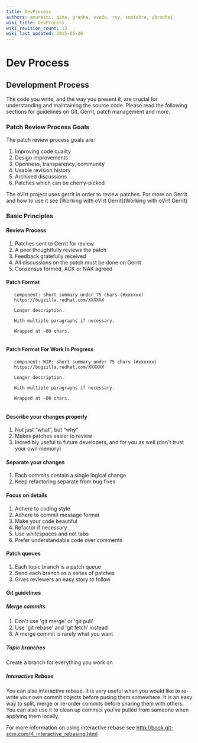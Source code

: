 ```yaml
---
title: DevProcess
authors: amureini, gina, granha, ovedo, roy, snmishra, ybronhei
wiki_title: DevProcess
wiki_revision_count: 13
wiki_last_updated: 2015-05-20
---
```


# Dev Process

## Development Process

The code you write, and the way you present it, are crucial for understanding and maintaining the source code. Please read the following sections for guidelines on Git, Gerrit, patch management and more.

### Patch Review Process Goals

The patch review process goals are:

1.  Improving code quality
2.  Design improvements
3.  Openness, transparency, community
4.  Usable revision history
5.  Archived discussions
6.  Patches which can be cherry-picked

The oVirt project uses gerrit in order to review patches. For more on Gerrit and how to use it see [Working with oVirt Gerrit](Working with oVirt Gerrit)

### Basic Principles

#### Review Process

1.  Patches sent to Gerrit for review
2.  A peer thoughtfully reviews the patch
3.  Feedback gratefully received
4.  All discussions on the patch must be done on Gerrit
5.  Consensus formed, ACK or NAK agreed

#### Patch Format

       component: short summary under 75 chars (#xxxxxx)
       https://bugzilla.redhat.com/XXXXXX
       
       Longer description.
       
       With multiple paragraphs if necessary.
       
       Wrapped at ~80 chars.
       

#### Patch Format For Work In Progress

       component: WIP: short summary under 75 chars (#xxxxxx)
       https://bugzilla.redhat.com/XXXXXX
       
       Longer description.
       
       With multiple paragraphs if necessary.
       
       Wrapped at ~80 chars.
       

#### Describe your changes properly

1.  Not just “what”, but “why”
2.  Makes patches easier to review
3.  Incredibly useful to future developers, and for you as well (don't trust your own memory)

#### Separate your changes

1.  Each commits contain a single logical change
2.  Keep refactoring separate from bug fixes

#### Focus on details

1.  Adhere to coding style
2.  Adhere to commit message format
3.  Make your code beautiful
4.  Refactor if necessary
5.  Use whitespaces and not tabs
6.  Prefer understandable code over comments

#### Patch queues

1.  Each topic branch is a patch queue
2.  Send each branch as a series of patches
3.  Gives reviewers an easy story to follow

#### Git guidelines

##### Merge commits

1.  Don't use 'git merge' or 'git pull'
2.  Use 'git rebase' and 'git fetch' instead
3.  A merge commit is rarely what you want

##### Topic branches

Create a branch for everything you work on

##### Interactive Rebase

You can also interactive rebase. It is very useful when you would like to re-write your own commit objects before pusing them somewhere. It is an easy way to split, merge or re-order commits before sharing them with others. You can also use it to clean up commits you've pulled from someone when applying them locally.

For more information on using interactive rebase see <http://book.git-scm.com/4_interactive_rebasing.html>
